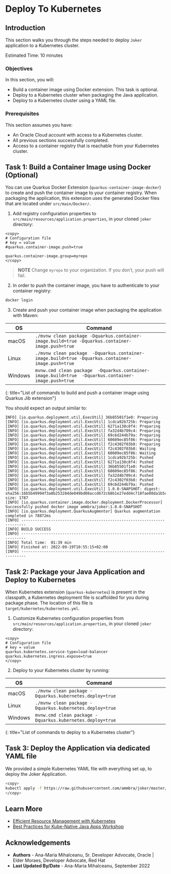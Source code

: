 # Deploy To Kubernetes

## Introduction

This section walks you through the steps needed to deploy `Joker` application to a Kubernetes cluster.

Estimated Time: 10 minutes

### Objectives


In this section, you will:
* Build a container image using Docker extension. This task is optional.
* Deploy to a Kubernetes cluster when packaging the Java application.
* Deploy to a Kubernetes cluster using a YAML file.

### Prerequisites 

This section assumes you have:
* An Oracle Cloud account with access to a Kubernetes cluster.
* All previous sections successfully completed.
* Access to a container registry that is reachable from your Kubernetes cluster.


## Task 1: Build a Container Image using Docker (Optional)

You can use Quarkus Docker Extension (`quarkus-container-image-docker`) to create and push the container image to your container registry. When packaging the application, this extension uses the generated Docker files that are located under `src/main/Docker/`.

1. Add registry configuration properties to `src/main/resources/application.properties`, in your cloned `joker` directory:  

```properties
<copy>
# Configuration file
# key = value
#quarkus.container-image.push=true 
    
quarkus.container-image.group=myrepo
</copy>
```

> **NOTE** Change `myrepo` to your organization. If you don’t, your push will fail.

2. In order to push the container image, you have to authenticate to your container registry:

```bash
docker login
```

3. Create and push your container image when packaging the application with Maven:

| OS        | Command                                                       |
|-----------|---------------------------------------------------------------|
| macOS     | `./mvnw clean package -Dquarkus.container-image.build=true -Dquarkus.container-image.push=true`    |
| Linux     | `./mvnw clean package  -Dquarkus.container-image.build=true -Dquarkus.container-image.push=true`    |
| Windows   | `mvnw.cmd clean package  -Dquarkus.container-image.build=true  -Dquarkus.container-image.push=true`  |
{: title="List of commands to build and push a container image using Quarkus Jib extension"}

You should expect an output similar to:
```output
INFO] [io.quarkus.deployment.util.ExecUtil] 36b85501f1e0: Preparing
[INFO] [io.quarkus.deployment.util.ExecUtil] 1cdca92b725b: Preparing
[INFO] [io.quarkus.deployment.util.ExecUtil] 6271a138c8f4: Preparing
[INFO] [io.quarkus.deployment.util.ExecUtil] fa32d4b709c4: Preparing
[INFO] [io.quarkus.deployment.util.ExecUtil] 69c6d244b79a: Preparing
[INFO] [io.quarkus.deployment.util.ExecUtil] 60609ec85f86: Preparing
[INFO] [io.quarkus.deployment.util.ExecUtil] f2c4302f03b8: Preparing
[INFO] [io.quarkus.deployment.util.ExecUtil] f2c4302f03b8: Waiting
[INFO] [io.quarkus.deployment.util.ExecUtil] 60609ec85f86: Waiting
[INFO] [io.quarkus.deployment.util.ExecUtil] 1cdca92b725b: Pushed
[INFO] [io.quarkus.deployment.util.ExecUtil] 6271a138c8f4: Pushed
[INFO] [io.quarkus.deployment.util.ExecUtil] 36b85501f1e0: Pushed
[INFO] [io.quarkus.deployment.util.ExecUtil] 60609ec85f86: Pushed
[INFO] [io.quarkus.deployment.util.ExecUtil] fa32d4b709c4: Pushed
[INFO] [io.quarkus.deployment.util.ExecUtil] f2c4302f03b8: Pushed
[INFO] [io.quarkus.deployment.util.ExecUtil] 69c6d244b79a: Pushed
[INFO] [io.quarkus.deployment.util.ExecUtil] 1.0.0-SNAPSHOT: digest: sha256:16b5b49994f3a8b253284de049bd08accd672c68b1e27edd4c718fae08da1b5c size: 1787
[INFO] [io.quarkus.container.image.docker.deployment.DockerProcessor] Successfully pushed docker image ammbra/joker:1.0.0-SNAPSHOT
[INFO] [io.quarkus.deployment.QuarkusAugmentor] Quarkus augmentation completed in 78872ms
[INFO] ------------------------------------------------------------------------
[INFO] BUILD SUCCESS
[INFO] ------------------------------------------------------------------------
[INFO] Total time:  01:39 min
[INFO] Finished at: 2022-09-19T10:55:15+02:00
[INFO] ------------------------------------------------------------------------
```

## Task 2: Package your Java Application and Deploy to Kubernetes

When Kubernetes extension (`quarkus-kubernetes`) is present in the classpath, a Kubernetes deployment file is scaffolded for you during package phase.
The location of this file is `target/kubernetes/kubernetes.yml`.

1. Customize Kubernetes configuration properties from `src/main/resources/application.properties`, in your cloned `joker` directory:

```properties
<copy>
# Configuration file
# key = value
quarkus.kubernetes.service-type=load-balancer
quarkus.kubernetes.ingress.expose=true
</copy>
```

2. Deploy to your Kubernetes cluster by running:

| OS        | Command                                                      |
|-----------|--------------------------------------------------------------|
| macOS     | `./mvnw clean package -Dquarkus.kubernetes.deploy=true`      |
| Linux     | `./mvnw clean package -Dquarkus.kubernetes.deploy=true`   |
| Windows   | `mvnw.cmd clean package -Dquarkus.kubernetes.deploy=true` |
{: title="List of commands to deploy to a Kubernetes cluster"}


## Task 3: Deploy the Application via dedicated YAML file

We provided a simple Kubernetes YAML file with everything set up, to deploy the Joker Application.

```bash
<copy>
kubectl apply -f https://raw.githubusercontent.com/ammbra/joker/master/kubefiles/deploy-joker-app.yaml
</copy>
```

## Learn More

* [Efficient Resource Management with Kubernetes](https:dn.dev/kube-dev-practices)
* [Best Practices for Kube-Native Java Apps Workshop](https://redhat-scholars.github.io/kube-native-java-apps)

## Acknowledgements
* **Authors** - Ana-Maria Mihalceanu, Sr. Developer Advocate, Oracle | Elder Moraes, Developer Advocate, Red Hat
* **Last Updated By/Date** - Ana-Maria Mihalceanu,  September 2022
